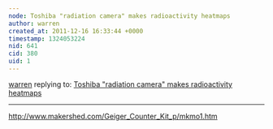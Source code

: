 ```yaml
---
node: Toshiba "radiation camera" makes radioactivity heatmaps
author: warren
created_at: 2011-12-16 16:33:44 +0000
timestamp: 1324053224
nid: 641
cid: 380
uid: 1
---
```




[warren](../profile/warren) replying to: [Toshiba "radiation camera" makes radioactivity heatmaps](../notes/warren/12-15-2011/toshiba-radiation-camera-makes-radioactivity-heatmaps)

----
http://www.makershed.com/Geiger_Counter_Kit_p/mkmo1.htm